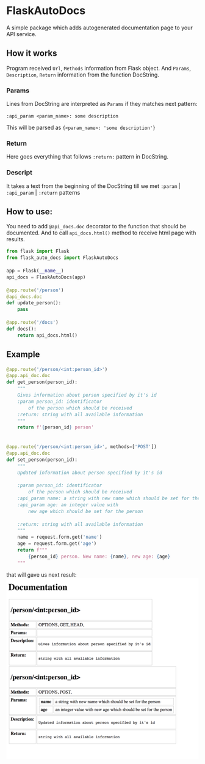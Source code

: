 # FlaskAutoDocs

A simple package which adds autogenerated documentation page to your API service.

## How it works

Program received `Url`, `Methods` information from Flask object. And `Params`, `Description`, `Return` information from the function DocString.

### Params

Lines from DocString are interpreted  as `Params` if they matches next pattern:

`:api_param <param_name>: some description`

This will be parsed as `{<param_name>: 'some description'}`

###  Return
Here goes everything that follows `:return:` pattern in DocString.

### Descript
It takes a text from the beginning of the DocString till we met `:param` | `:api_param` | `:return` patterns

## How to use:

You need to add `@api_docs.doc` decorator to the function that should be documented. And to call `api_docs.html()` method to receive html page with results.

```python
from flask import Flask
from flask_auto_docs import FlaskAutoDocs

app = Flask(__name__)
api_docs = FlaskAutoDocs(app)

@app.route('/person')
@api_docs.doc
def update_person():
    pass
    
@app.route('/docs')
def docs():
    return api_docs.html()
```

## Example

```python
@app.route('/person/<int:person_id>')
@app.api_doc.doc
def get_person(person_id):
    """
    Gives information about person specified by it's id
    :param person_id: identificator
        of the person which should be received
    :return: string with all available information
    """
    return f'{person_id} person'


@app.route('/person/<int:person_id>', methods=['POST'])
@app.api_doc.doc
def set_person(person_id):
    """
    Updated information about person specified by it's id

    :param person_id: identificator
        of the person which should be received
    :api_param name: a string with new name which should be set for the person
    :api_param age: an integer value with
        new age which should be set for the person

    :return: string with all available information
    """
    name = request.form.get('name')
    age = request.form.get('age')
    return f"""
        {person_id} person. New name: {name}, new age: {age}
    """
```

that will gave us next result:
![docs](docs/screen.png)

    
